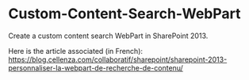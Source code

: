 # Custom-Content-Search-WebPart
Create a custom content search WebPart in SharePoint 2013. 

Here is the article associated (in French): 
https://blog.cellenza.com/collaboratif/sharepoint/sharepoint-2013-personnaliser-la-webpart-de-recherche-de-contenu/
